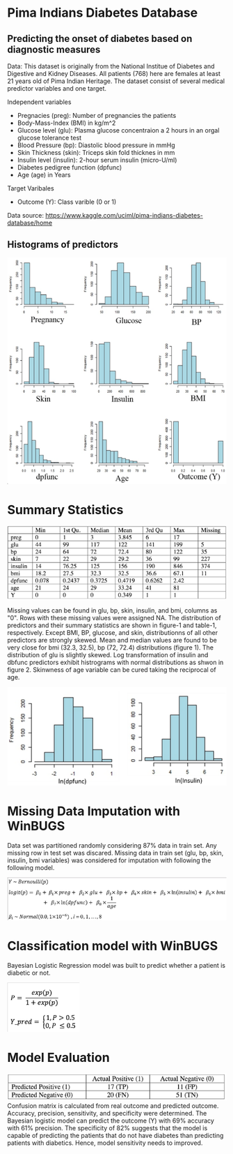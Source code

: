 # Pima Indians Diabetes Database
## Predicting the onset of diabetes based on diagnostic measures
 
Data: This dataset is originally from the National Institue of Diabetes and Digestive and Kidney Diseases. All patients (768) here are females at least 21 years old of Pima Indian Heritage. The dataset consist of several medical predictor variables and one target. 

Independent variables
  - Pregnacies (preg): Number of pregnancies the patients
  - Body-Mass-Index (BMI) in kg/m^2
  - Glucose level (glu): Plasma glucose concentraion a 2 hours in an orgal glucose tolerance test
  - Blood Pressure (bp): Diastolic blood pressure in mmHg
  - Skin Thickness (skin): Triceps skin fold thicknes in mm
  - Insulin level (insulin): 2-hour serum insulin (micro-U/ml)
  - Diabetes pedigree function (dpfunc)
  - Age (age) in Years
 
 Target Varibales
  - Outcome (Y): Class varible (0 or 1)

Data source: https://www.kaggle.com/uciml/pima-indians-diabetes-database/home

## Histograms of predictors

![alt text](/img/distributions.png)

# Summary Statistics

![alt text](/img/summary.png)


Missing values can be found in glu, bp, skin, insulin, and bmi, columns as "0". Rows with these missing values were assigned NA. The distribution of predictors and their summary statistics are shown in figure-1 and table-1, respectively. Except BMI, BP, glucose, and skin, distributionns of all other predictors are strongly skewed. Mean and median values are found to be very close for bmi (32.3, 32.5), bp (72, 72.4) distributions (figure 1). The distribution of glu is slightly skewed. Log transformation of insulin and dbfunc predictors exhibit histrograms with normal distributions as shwon in figure 2. Skinwness of age variable can be cured taking the reciprocal of age.

![alt text](/img/histo-2.png)

# Missing Data Imputation with WinBUGS

Data set was partitioned randomly considering 87% data in train set. Any missing row in test set was discared. Missing data in train set (glu, bp, skin, insulin, bmi variables) was considered for imputation with following the following model.

![alt text](/img/model-imputation.png)

# Classification model with WinBUGS
Bayesian Logistic Regression model was built to predict whether a patient is diabetic or not.

![alt text](/img/classification-model.png)

# Model Evaluation 
![alt text](/img/confusion-matrix.png)
Confusion matrix is calculated from real outcome and predicted outcome. Accuracy, precision, sensitivity, and specificity were determined. The Bayesian logistic model can predict the outcome (Y) with 69% accuracy with 61% precision. The specificity of 82% suggests that the model is capable of predicting the patients that do not have diabetes than predicting patients with diabetics. Hence, model sensitivity needs to improved.
